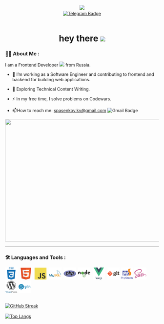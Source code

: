 <div id="header" align="center">
  <img src="https://media.giphy.com/media/Um3ljJl8jrnHy/giphy.gif" width="200"/>
  <div id="badges">
    <a href="https://t.me/STEVENSON098">
      <img src="https://img.shields.io/badge/-telegram-red?color=white&logo=telegram&logoColor=black" width="100" alt="Telegram Badge"/>
    </a>
  </div>
  <img src="https://komarev.com/ghpvc/?username=stevenson67&style=flat-square&color=blue" alt=""/>
  <h1>
    hey there
    <img src="https://media.giphy.com/media/hvRJCLFzcasrR4ia7z/giphy.gif" width="30px"/>
  </h1>
</div>

### :man_astronaut: About Me :
I am a Frontend Developer <img src="https://media.giphy.com/media/WUlplcMpOCEmTGBtBW/giphy.gif" width="30"> from Russia.

- :telescope: I’m working as a Software Engineer and contributing to frontend and backend for building web applications.

- :seedling: Exploring Technical Content Writing.

- :zap: In my free time, I solve problems on Codewars.

- :mailbox:How to reach me: spasenkov.kv@gmail.com <img src="https://img.shields.io/badge/Gmail-D14836?style=for-the-badge&logo=gmail&logoColor=white" width="50" alt="Gmail Badge"/>

<div align="center">
  <img src="https://media.giphy.com/media/111ebonMs90YLu/giphy.gif" width="600" height="400">
</div>

---

### :hammer_and_wrench: Languages and Tools :

<div>
  <img src="https://github.com/devicons/devicon/blob/master/icons/css3/css3-plain-wordmark.svg"  title="CSS3" alt="CSS" width="40" height="40"/>&nbsp;
  <img src="https://github.com/devicons/devicon/blob/master/icons/html5/html5-original.svg" title="HTML5" alt="HTML" width="40" height="40"/>&nbsp;
  <img src="https://github.com/devicons/devicon/blob/master/icons/javascript/javascript-original.svg" title="JavaScript" alt="JavaScript" width="40" height="40"/>&nbsp;
  <img src="https://github.com/devicons/devicon/blob/master/icons/mysql/mysql-original-wordmark.svg" title="MySQL"  alt="MySQL" width="40" height="40"/>&nbsp;
  <img src="https://github.com/devicons/devicon/blob/master/icons/php/php-original.svg" title="PHP"  alt="PHP" width="40" height="40"/>&nbsp;
  <img src="https://github.com/devicons/devicon/blob/master/icons/nodejs/nodejs-original-wordmark.svg" title="NodeJS" alt="NodeJS" width="40" height="40"/>&nbsp;
  <img src="https://github.com/devicons/devicon/blob/master/icons/vuejs/vuejs-original-wordmark.svg" title="Vue" alt="Vue" width="40" height="40"/>&nbsp;
  <img src="https://github.com/devicons/devicon/blob/master/icons/git/git-original-wordmark.svg" title="Git" **alt="Git" width="40" height="40"/>
  <img src="https://github.com/devicons/devicon/blob/master/icons/phpstorm/phpstorm-original-wordmark.svg" title="Phpstorm" **alt="Phpstorm" width="40" height="40"/>
  <img src="https://github.com/devicons/devicon/blob/master/icons/sass/sass-original.svg" title="Sass" **alt="Sass" width="40" height="40"/>
  <img src="https://github.com/devicons/devicon/blob/master/icons/wordpress/wordpress-original.svg" title="Wp" **alt="Wp" width="40" height="40"/>
  <img src="https://github.com/devicons/devicon/blob/master/icons/yarn/yarn-original-wordmark.svg" title="Yarn" **alt="Yarn" width="40" height="40"/>
</div>
<br>

[![GitHub Streak](http://github-readme-streak-stats.herokuapp.com?user=stevenson67&theme=dark&background=000000)](https://git.io/streak-stats)
<br>
<br>
[![Top Langs](https://github-readme-stats.vercel.app/api/top-langs/?username=stevenson67&layout=compact&theme=vision-friendly-dark)](https://github.com/anuraghazra/github-readme-stats)
